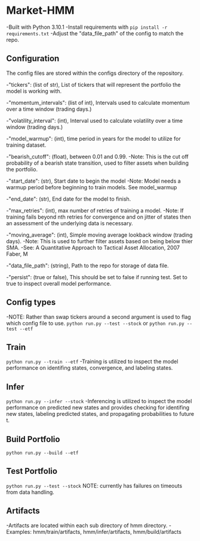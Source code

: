 # Market-HMM
-Built with Python 3.10.1
-Install requirements with `pip install -r requirements.txt`
-Adjust the "data_file_path" of the config to match the repo.

## Configuration
The config files are stored within the configs directory of the repository. 

-"tickers": (list of str), List of tickers that will represent the portfolio the model is working with.

-"momentum_intervals": (list of int), Intervals used to calculate momentum over a time window (trading days.)

-"volatility_interval": (int), Interval used to calculate volatility over a time window (trading days.)

-"model_warmup": (int), time period in years for the model to utilize for training dataset.

-"bearish_cutoff": (float), between 0.01 and 0.99.
-Note: This is the cut off probability of a bearish state transition, used to filter assets when building the portfolio.

-"start_date": (str), Start date to begin the model
-Note: Model needs a warmup period before beginning to train models. See model_warmup

-"end_date": (str), End date for the model to finish.

-"max_retries": (int), max number of retries of training a model.
-Note: If training fails beyond nth retries for convergence and on jitter of states then an assessment of the underlying data is necessary.

-"moving_average": (int), Simple moving average lookback window (trading days).
-Note: This is used to further filter assets based on being below thier SMA.
-See: A Quantitative Approach to Tactical Asset Allocation, 2007 Faber, M

-"data_file_path": (string), Path to the repo for storage of data file.

-"persist": (true or false), This should be set to false if running test. Set to true to inspect overall model performance.

## Config types
-NOTE: Rather than swap tickers around a second argument is used to flag which config file to use.
`python run.py --test --stock` or `python run.py --test --etf`

## Train
`python run.py --train --etf`
-Training is utilized to inspect the model performance on identifing states, convergence, and labeling states.

## Infer
`python run.py --infer --stock`
-Inferencing is utilized to inspect the model performance on predicted new states and provides checking for identifing new states, labeling predicted states, and propagating probabilities to future t.

## Build Portfolio
`python run.py --build --etf`

## Test Portfolio
`python run.py --test --stock`
NOTE: currently has failures on timeouts from data handling.

## Artifacts
-Artifacts are located within each sub directory of hmm directory.
-Examples: hmm/train/artifacts, hmm/infer/artifacts, hmm/build/artifacts
